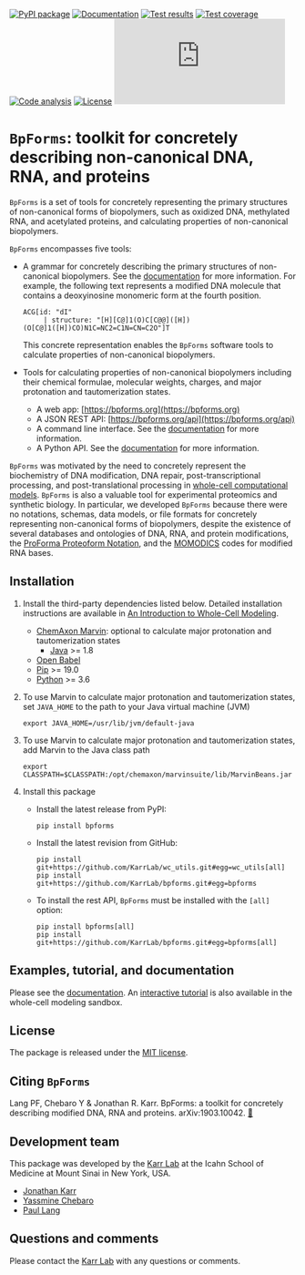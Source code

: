 [![PyPI package](https://img.shields.io/pypi/v/bpforms.svg)](https://pypi.python.org/pypi/bpforms)
[![Documentation](https://readthedocs.org/projects/bpforms/badge/?version=latest)](https://docs.karrlab.org/bpforms)
[![Test results](https://circleci.com/gh/KarrLab/bpforms.svg?style=shield)](https://circleci.com/gh/KarrLab/bpforms)
[![Test coverage](https://coveralls.io/repos/github/KarrLab/bpforms/badge.svg)](https://coveralls.io/github/KarrLab/bpforms)
[![Code analysis](https://api.codeclimate.com/v1/badges/e35081f676dfbb5ac46f/maintainability)](https://codeclimate.com/github/KarrLab/bpforms)
[![License](https://img.shields.io/github/license/KarrLab/bpforms.svg)](LICENSE)
![Analytics](https://ga-beacon.appspot.com/UA-86759801-1/bpforms/README.md?pixel)

# `BpForms`: toolkit for concretely describing non-canonical DNA, RNA, and proteins

`BpForms` is a set of tools for concretely representing the primary structures of non-canonical forms of biopolymers, such as oxidized DNA, methylated RNA, and acetylated proteins, and calculating properties of non-canonical biopolymers.

`BpForms` encompasses five tools:

* A grammar for concretely describing the primary structures of non-canonical biopolymers. See the [documentation](https://docs.karrlab.org/bpforms/) for more information. For example, the following text represents a modified DNA molecule that contains a deoxyinosine monomeric form at the fourth position.
  ```
  ACG[id: "dI"
       | structure: "[H][C@]1(O)C[C@@]([H])(O[C@]1([H])CO)N1C=NC2=C1N=CN=C2O"]T
  ```

  This concrete representation enables the `BpForms` software tools to calculate properties of non-canonical biopolymers.

* Tools for calculating properties of non-canonical biopolymers including their chemical formulae, molecular weights, charges, and major protonation and tautomerization states.
  * A web app: [https://bpforms.org](https://bpforms.org)
  * A JSON REST API: [https://bpforms.org/api](https://bpforms.org/api)
  * A command line interface. See the [documentation](https://docs.karrlab.org/bpforms/master/0.0.1/cli.html) for more information.
  * A Python API. See the [documentation](https://docs.karrlab.org/bpforms/master/0.0.1/python_api.html) for more information.

`BpForms` was motivated by the need to concretely represent the biochemistry of DNA modification, DNA repair, post-transcriptional processing, and post-translational processing in [whole-cell computational models](https://www.wholecell.org). `BpForms` is also a valuable tool for experimental proteomics and synthetic biology. In particular, we developed `BpForms` because there were no notations, schemas, data models, or file formats for concretely representing non-canonical forms of biopolymers, despite the existence of several databases and ontologies of DNA, RNA, and protein modifications, the [ProForma Proteoform Notation](https://www.topdownproteomics.org/resources/proforma/), and the [MOMODICS](http://modomics.genesilico.pl/) codes for modified RNA bases.

## Installation
1. Install the third-party dependencies listed below. Detailed installation instructions are available in [An Introduction to Whole-Cell Modeling](http://docs.karrlab.org/intro_to_wc_modeling/master/0.0.1/installation.html).

    * [ChemAxon Marvin](https://chemaxon.com/products/marvin): optional to calculate major protonation and tautomerization states
      * [Java](https://www.java.com) >= 1.8
    * [Open Babel](http://openbabel.org)
    * [Pip](https://pip.pypa.io) >= 19.0
    * [Python](https://www.python.org) >= 3.6

2. To use Marvin to calculate major protonation and tautomerization states, set ``JAVA_HOME`` to the path to your Java virtual machine (JVM)
   ```
   export JAVA_HOME=/usr/lib/jvm/default-java
   ```

3. To use Marvin to calculate major protonation and tautomerization states, add Marvin to the Java class path
   ```
   export CLASSPATH=$CLASSPATH:/opt/chemaxon/marvinsuite/lib/MarvinBeans.jar
   ```

4. Install this package

    * Install the latest release from PyPI:
      ```
      pip install bpforms
      ```

    * Install the latest revision from GitHub:
      ```
      pip install git+https://github.com/KarrLab/wc_utils.git#egg=wc_utils[all]
      pip install git+https://github.com/KarrLab/bpforms.git#egg=bpforms
      ```

    * To install the rest API, `BpForms` must be installed with the `[all]` option:
      ```
      pip install bpforms[all]
      pip install git+https://github.com/KarrLab/bpforms.git#egg=bpforms[all]
      ```

## Examples, tutorial, and documentation
Please see the [documentation](https://docs.karrlab.org/bpforms). An [interactive tutorial](https://sandbox.karrlab.org/notebooks/bpforms/Tutorial.ipynb) is also available in the whole-cell modeling sandbox.

## License
The package is released under the [MIT license](LICENSE).

## Citing `BpForms`
Lang PF, Chebaro Y & Jonathan R. Karr. BpForms: a toolkit for concretely describing modified DNA, RNA and proteins. arXiv:1903.10042. [:link:](https://arxiv.org/abs/1903.10042)

## Development team
This package was developed by the [Karr Lab](https://www.karrlab.org) at the Icahn School of Medicine at Mount Sinai in New York, USA.

* [Jonathan Karr](https://www.karrlab.org)
* [Yassmine Chebaro](https://www.linkedin.com/in/yassmine-chebaro-6bb8a05/)
* [Paul Lang](http://www.dtc.ox.ac.uk/people/17/langp/)

## Questions and comments
Please contact the [Karr Lab](https://www.karrlab.org) with any questions or comments.
